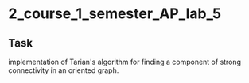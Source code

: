 # 2_course_1_semester_AP_lab_5
 
## Task
implementation of Tarian's algorithm for finding a component of strong connectivity in an oriented graph.